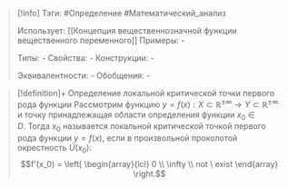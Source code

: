 > [!info]
> Тэги: #Определение #Математический_анализ   
> 
> Использует: [[Концепция вещественнозначной функции вещественного переменного]]
> Примеры: *-*
> 
> Типы: *-*
> Свойства: *-*
> Конструкции: *-*
> 
> Эквивалентности: *-*
> Обобщения: *-*

> [!definition]+ Определение локальной критической точки первого рода функции 
> Рассмотрим функцию $y = f(x):X \subset \mathbb{R^{\pm\infty}}\rightarrow Y \subset \mathbb{R^{\pm\infty}}$ и точку принадлежащая области определения функции $x_0 \in D$. Тогда $x_{0}$ называется локальной критической точкой первого рода функции ${\displaystyle y=f(x),}$ если в произвольной проколотой окрестность ${\displaystyle {\dot {U}}(x_{0})}$: $$f'(x_0) = \left[ \begin{array}{lcl} 0 \\ \infty \\ not \ exist  \end{array} \right.$$
